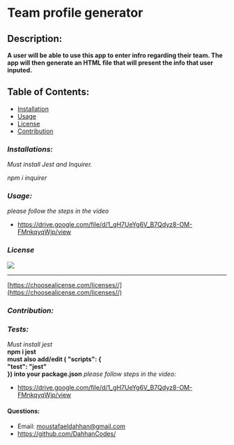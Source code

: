 
  # **Team profile generator**

  ## **Description:**
 **A user will be able to use this app to enter infro regarding their team. The app will then generate an HTML file that will present the info that user inputed.**

  ## Table of Contents:
   - [Installation](#installion)
   - [Usage](#usage)
   - [License](#license)
   - [Contribution](#contribution)

  ### *Installations:*

  _Must install Jest and Inquirer._ <br/>
  
  _npm i inquirer_

  ### *Usage:*
  _please follow the steps in the video_
  - https://drive.google.com/file/d/1_gH7UeYg6V_B7Qdyz8-OM-FMnkqyqWjp/view

  ### *License*
  
  
  ![](https://img.shields.io/badge/license--green)
  
  
  ******

  
  [https://choosealicense.com/licenses//](https://choosealicense.com/licenses//)
  

  
  
  ### *Contribution:*


  ### *Tests:*
  _Must install jest_<br/>
  __npm i jest__<br/>
  __must also add/edit ( "scripts": { <br/>
    "test": "jest" <br/>
  }) into your package.json__
  _please follow steps in the video:_
  - https://drive.google.com/file/d/1_gH7UeYg6V_B7Qdyz8-OM-FMnkqyqWjp/view

  #### Questions:
 - Email: moustafaeldahhan@gmail.com
 - https://github.com/DahhanCodes/

